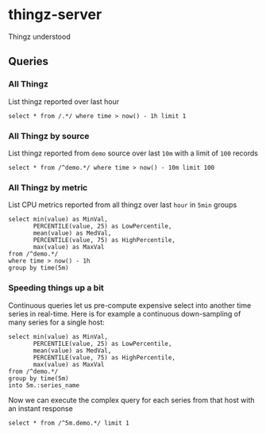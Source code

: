 # thingz-server

Thingz understood


## Queries

### All Thingz

List thingz reported over last hour

```
select * from /.*/ where time > now() - 1h limit 1
```

### All Thingz by source

List thingz reported from `demo` source over last `10m` with a limit of `100` records

```
select * from /^demo.*/ where time > now() - 10m limit 100
```

### All Thingz by metric

List CPU metrics reported from all thingz over last `hour` in `5min` groups

```
select min(value) as MinVal,
       PERCENTILE(value, 25) as LowPercentile,
       mean(value) as MedVal,
       PERCENTILE(value, 75) as HighPercentile,
       max(value) as MaxVal
from /^demo.*/
where time > now() - 1h
group by time(5m)
```

### Speeding things up a bit

Continuous queries let us pre-compute expensive select into another time series in real-time. Here is for example a continuous down-sampling of many series for a single host:

```
select min(value) as MinVal,
       PERCENTILE(value, 25) as LowPercentile,
       mean(value) as MedVal,
       PERCENTILE(value, 75) as HighPercentile,
       max(value) as MaxVal
from /^demo.*/
group by time(5m)
into 5m.:series_name
```

Now we can execute the complex query for each series from that host with an instant response

```
select * from /^5m.demo.*/ limit 1
```